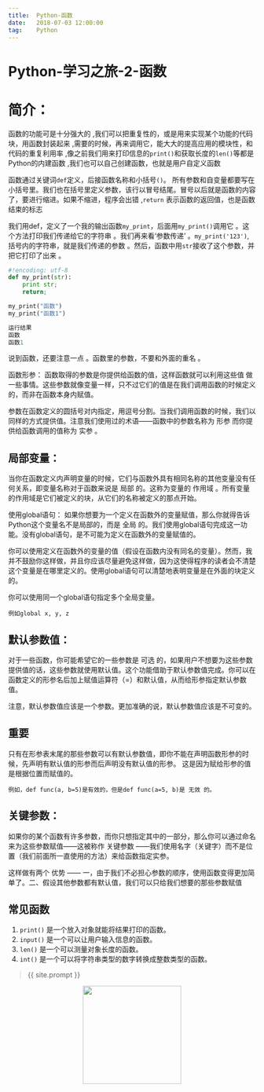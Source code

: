 ```yaml
---              
title:  Python-函数
date:   2018-07-03 12:00:00
tag:    Python
---
```

# Python-学习之旅-2-函数


# 简介：

函数的功能可是十分强大的 ,我们可以把重复性的，或是用来实现某个功能的代码块，用函数封装起来 ,需要的时候，再来调用它，能大大的提高应用的模块性，和代码的重复利用率 ,像之前我们用来打印信息的`print()`和获取长度的`len()`等都是Python的内建函数 ,我们也可以自己创建函数，也就是用户自定义函数 

函数通过关键词`def`定义，后接函数名称和小括号`()`。 所有参数和自变量都要写在小括号里。我们也在括号里定义参数，该行以冒号结尾。冒号以后就是函数的内容了，要进行缩进。如果不缩进，程序会出错 ,`return` 表示函数的返回值，也是函数结束的标志 

我们用def，定义了一个我的输出函数`my_print`，后面用`my_print()`调用它 。这个方法打印我们传递给它的字符串 。我们再来看‘参数传递’ 。`my_print('123')`,括号内的字符串，就是我们传递的参数 。然后，函数中用`str`接收了这个参数，并把它打印了出来 。

```python
#!encoding: utf-8
def my_print(str):
    print str;
    return;

my_print("函数")
my_print("函数1")

运行结果
函数
函数1
```

说到函数，还要注意一点 。函数里的参数，不要和外面的重名 。

函数形参：
函数取得的参数是你提供给函数的值，这样函数就可以利用这些值 做 一些事情。这些参数就像变量一样，只不过它们的值是在我们调用函数的时候定义的，而非在函数本身内赋值。

参数在函数定义的圆括号对内指定，用逗号分割。当我们调用函数的时候，我们以同样的方式提供值。注意我们使用过的术语——函数中的参数名称为 形参 而你提供给函数调用的值称为 实参 。

## 局部变量：
当你在函数定义内声明变量的时候，它们与函数外具有相同名称的其他变量没有任何关系，即变量名称对于函数来说是 局部 的。这称为变量的 作用域 。所有变量的作用域是它们被定义的块，从它们的名称被定义的那点开始。

使用global语句：
如果你想要为一个定义在函数外的变量赋值，那么你就得告诉Python这个变量名不是局部的，而是 全局 的。我们使用global语句完成这一功能。没有global语句，是不可能为定义在函数外的变量赋值的。

你可以使用定义在函数外的变量的值（假设在函数内没有同名的变量）。然而，我并不鼓励你这样做，并且你应该尽量避免这样做，因为这使得程序的读者会不清楚这个变量是在哪里定义的。使用global语句可以清楚地表明变量是在外面的块定义的。

你可以使用同一个global语句指定多个全局变量。

```
例如global x, y, z
```

## 默认参数值：
对于一些函数，你可能希望它的一些参数是 可选 的，如果用户不想要为这些参数提供值的话，这些参数就使用默认值。这个功能借助于默认参数值完成。你可以在函数定义的形参名后加上赋值运算符（=）和默认值，从而给形参指定默认参数值。

注意，默认参数值应该是一个参数。更加准确的说，默认参数值应该是不可变的。

## 重要
只有在形参表末尾的那些参数可以有默认参数值，即你不能在声明函数形参的时候，先声明有默认值的形参而后声明没有默认值的形参。
这是因为赋给形参的值是根据位置而赋值的。

```
例如，def func(a, b=5)是有效的，但是def func(a=5, b)是 无效 的。 
```

## 关键参数：
如果你的某个函数有许多参数，而你只想指定其中的一部分，那么你可以通过命名来为这些参数赋值——这被称作 关键参数 ——我们使用名字（关键字）而不是位置（我们前面所一直使用的方法）来给函数指定实参。

这样做有两个 优势 —— 一，由于我们不必担心参数的顺序，使用函数变得更加简单了。二、假设其他参数都有默认值，我们可以只给我们想要的那些参数赋值

## 常见函数

1. `print()` 是一个放入对象就能将结果打印的函数。
2. `input()`  是一个可以让用户输入信息的函数。
3. `len()` 是一个可以测量对象长度的函数。
4. `int()` 是一个可以将字符串类型的数字转换成整数类型的函数。

> {{ site.prompt }}

<div  align="center">
<img src="https://rengui520.github.io/images/wechart.jpg" width = "200" height = "200"/>